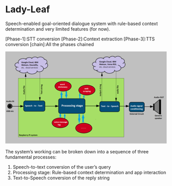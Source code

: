 # Lady-Leaf
Speech-enabled goal-oriented dialogue system with rule-based context determination and very limited features (for now). 


[Phase-1]:STT conversion
[Phase-2]:Context extraction
[Phase-3]:TTS conversion
[chain]:All the phases chained

![alt text](https://raw.githubusercontent.com/chinmay-rao/L4dy-1.0/master/%5Bblock-diagram%5D.png)

The system’s working can be broken down into a sequence of three fundamental processes:
1. Speech-to-text conversion of the user’s query
2. Processing stage: Rule-based context determination and app interaction
3. Text-to-Speech conversion of the reply string 
